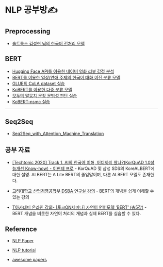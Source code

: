 # NLP 공부방✍️

## Preprocessing

-   [솔트룩스 김성현 님의 한국어 전처리 모델](https://github.com/thispath98/NLP/blob/main/Preprocessing/한국어_전처리.ipynb)

## BERT

-   [Hugging Face API를 이용한 네이버 영화 리뷰 감정 분석](https://github.com/thispath98/NLP/blob/main/BERT/BERT_NSMC.ipynb)
-   [BERT를 이용한 일상/연애 주제의 한국어 대화 이진 분류 모델](https://github.com/thispath98/NLP/blob/main/BERT/BERT_Korean_daily_date_texts_binary_classification.ipynb)
-   [GLUE의 CoLA dataset 실습](https://github.com/thispath98/NLP/blob/main/BERT/BERT_CoLA_of_GLUE.ipynb)
-   [KoBERT를 이용한 다중 분류 모델](https://github.com/thispath98/NLP/blob/main/BERT/KoBERT_multinomial_classifier.ipynb)
-   [모두의 말뭉치 문장 문법성 판단 실습](https://github.com/thispath98/NLP/blob/main/BERT/BERT_modoo_corpus_sentence_acceptability.ipynb)
-   [KoBERT-nsmc 실습](https://github.com/thispath98/NLP/blob/main/BERT/KoBERT_nsmc_practice.ipynb)

---

## Seq2Seq

-   [Seq2Seq_with_Attention_Machine_Translation](https://github.com/thispath98/NLP/blob/main/Seq2Seq/Seq2Seq_with_Attention_Machine_Translation.ipynb)

## 공부 자료

-   [[Techtonic 2020] Track 1. AI의 한국어 이해, 어디까지 왔나?(KorQuAD 1.0성능개선 Know-how) - 이현제 프로](https://youtu.be/ovD_87gHZO4) - KorQuAD 및 삼성 SDS의 KoreALBERT에 대한 설명. ALBERT는 A Lite BERT의 줄임말이며, 다른 ALBERT 모델도 존재한다.

-   [고려대학교 산업경영공학부 DSBA 연구실 강의](https://youtu.be/IwtexRHoWG0) - BERT의 개념을 쉽게 이해할 수 있는 강의

-   [T아카데미 온라인 강의- [토크ON세미나] 자연어 언어모델 ‘BERT’ (총5강)](https://youtube.com/playlist?list=PL9mhQYIlKEhcIxjmLgm9X5BUtW5jMLbZD) - BERT 개념을 비롯한 자연어 처리의 개념과 실제 BERT를 실습할 수 있다.

## Reference

-   [NLP Paper](https://github.com/changwookjun/nlp-paper)

-   [NLP tutorial](https://github.com/lyeoni/nlp-tutorial)

-   [awesome papers](https://github.com/huggingface/awesome-papers)
